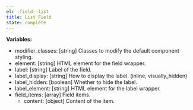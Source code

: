 ```yaml
---
el: .field--list
title: List Field
state: complete
---
```


__Variables:__
* modifier_classes: [string] Classes to modify the default component styling.
* element: [string] HTML element for the field wrapper.
* label: [string] Label of the field.
* label_display: [string] How to display the label. (inline, visually_hidden)
* label_hidden: [boolean] Whether to hide the label.
* label_element: [string] HTML element for the label wrapper.
* field_items: [array] Field items.
  * content: [object] Content of the item.
